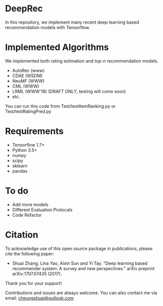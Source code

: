 # DeepRec
In this repository, we implement many recent deep learning based recommendation models with Tensorflow.





# Implemented Algorithms
We implemented both rating estimation and top-n recommendation models.
* AutoRec (www)
* CDAE (WSDM)
* NeuMF (WWW)
* CML (WWW)
* LRML (WWW'18) (DRAFT ONLY, testing will come soon)
* etc.

You can run this code from Test/testItemRanking.py or Test/testRatingPred.py

# Requirements
* Tensorflow 1.7+
* Python 3.5+
* numpy
* scipy
* sklearn
* pandas

# To do
* Add more models
* Different Evaluation Protocals
* Code Refactor

# Citation

To acknowledge use of this open source package in publications, please cite the
following paper:

* Shuai Zhang, Lina Yao, Aixin Sun and Yi Tay. "Deep learning based recommender system: A survey and new perspectives." arXiv preprint arXiv:1707.07435 (2017).

Thank you for your support!


Contributions and issues are always welcome. You can also contact me via email: cheungshuai@outlook.com
